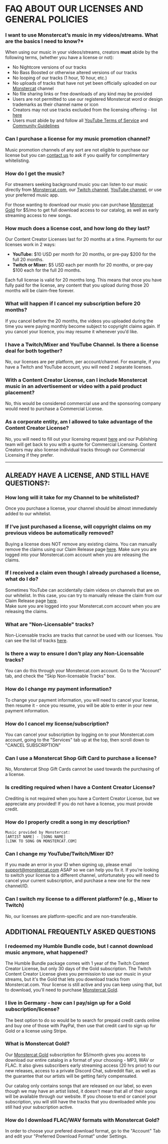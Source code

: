 # FAQ ABOUT OUR LICENSES AND GENERAL POLICIES

### I want to use Monstercat’s music in my videos/streams. What are the basics I need to know?*
When using our music in your videos/streams, creators **must** abide by the following terms, (whether you have a license or not):

  - No Nightcore versions of our tracks
  - No Bass Boosted or otherwise altered versions of our tracks
  - No looping of our tracks (1 hour, 10 hour, etc.)
  - No uploads of tracks that have not yet been officially uploaded on our [Monstercat](https://www.youtube.com/channel/UCJ6td3C9QlPO9O_J5dF4ZzA) channel
  - No file sharing links or free downloads of any kind may be provided
  - Users are not permitted to use our registered Monstercat word or design trademarks as their channel name or icon
  - Creators may not use tracks excluded from the licensing offering - list [here](https://www.monstercat.com/non-licensable-tracks)
  - Users must abide by and follow all [YouTube Terms of Service](https://www.youtube.com/t/terms) and [Community Guidelines](https://www.youtube.com/yt/about/policies/#community-guidelines)

### Can I purchase a license for my music promotion channel?
Music promotion channels of any sort are not eligible to purchase our license but you can [contact us](https://www.monstercat.com/contact-us) to ask if you qualify for complimentary whitelisting.

### How do I get the music?
For streamers seeking background music you can listen to our music directly from [Monstercat.com](https://www.monstercat.com/music), our [Twitch channel](https://www.twitch.tv/monstercat), [YouTube channel](https://www.youtube.com/monstercat), or use your preferred music app.

For those wanting to download our music you can purchase [Monstercat Gold](https://www.monstercat.com/gold) for $5/mo to get full download access to our catalog, as well as early streaming access to new songs.

### How much does a license cost, and how long do they last?
Our Content Creator Licenses last for 20 months at a time. Payments for our licenses work in 2 ways:

 - **YouTube:** $10 USD per month for 20 months, or pre-pay $200 for the full 20 months.
 - **Twitch or Mixer:** $5 USD each per month for 20 months, or pre-pay $100 each for the full 20 months.

Each full license is valid for 20 months long. This means that once you have fully paid for the license, any content that you upload during those 20 months will be claim-free forever.

### What will happen if I cancel my subscription before 20 months?
If you cancel before the 20 months, the videos you uploaded during the time you were paying monthly become subject to copyright claims again. If you cancel your licence, you may resume it whenever you’d like.

### I have a Twitch/Mixer and YouTube Channel. Is there a license deal for both together?
No, our licenses are per platform, per account/channel. For example, if you have a Twitch and YouTube account, you will need 2 separate licenses. 

### With a Content Creator License, can I include Monstercat music in an advertisement or video with a paid product placement?
No, this would be considered commercial use and the sponsoring company would need to purchase a Commercial License.

### As a corporate entity, am I allowed to take advantage of the Content Creator License?
No, you will need to fill out your licensing request [here](https://www.monstercat.com/licensing/commercial) and our Publishing team will get back to you with a quote for Commercial Licensing. Content Creators may also license individual tracks through our Commercial Licensing if they prefer.

---

## **ALREADY HAVE A LICENSE, AND STILL HAVE QUESTIONS?:**

### How long will it take for my Channel to be whitelisted?
Once you purchase a license, your channel should be almost immediately added to our whitelist.

### If I’ve just purchased a license, will copyright claims on my previous videos be automatically removed?
Buying a license does NOT remove any existing claims. You can manually remove the claims using our Claim Release page [here](https://www.monstercat.com/release-claim). Make sure you are logged into your Monstercat.com account when you are releasing the claims.

### If I received a claim even though I already purchased a license, what do I do?
Sometimes YouTube can accidentally claim videos on channels that are on our whitelist. In this case, you can try to manually release the claim from our Claim Release page [here](https://www.monstercat.com/release-claim).  
Make sure you are logged into your Monstercat.com account when you are releasing the claims.

### What are "Non-Licensable" tracks?
Non-Licensable tracks are tracks that cannot be used with our licenses. You can see the list of tracks [here](https://www.monstercat.com/non-licensable-tracks).

### Is there a way to ensure I don’t play any Non-Licensable tracks?
You can do this through your Monstercat.com account. Go to the "Account" tab, and check the "Skip Non-licensable Tracks" box.

### How do I change my payment information?
To change your payment information, you will need to cancel your license, then resume it - once you resume, you will be able to enter in your new payment information.

### How do I cancel my license/subscription?
You can cancel your subscription by logging on to your Monstercat.com account, going to the "Services" tab up at the top, then scroll down to "CANCEL SUBSCRIPTION"

### Can I use a Monstercat Shop Gift Card to purchase a license?
No, Monstercat Shop Gift Cards cannot be used towards the purchasing of a license.

### Is crediting required when I have a Content Creator License?
Crediting is not required when you have a Content Creator License, but we appreciate any provided! If you do not have a license, you must provide credit.

### How do I properly credit a song in my description?
    Music provided by Monstercat:
    [ARTIST NAME] - [SONG NAME]
    [LINK TO SONG ON MONSTERCAT.COM]

### Can I change my YouTube/Twitch/Mixer ID?
If you made an error in your ID when signing up, please email support@monstercat.com ASAP so we can help you fix it.
If you’re looking to switch your license to a different channel, unfortunately you will need to cancel your current subscription, and purchase a new one for the new channel/ID.

### Can I switch my license to a different platform? (e.g., Mixer to Twitch)
No, our licenses are platform-specific and are non-transferable.

## ADDITIONAL FREQUENTLY ASKED QUESTIONS

### I redeemed my Humble Bundle code, but I cannot download music anymore, what happened?
The Humble Bundle package comes with 1 year of the Twitch Content Creator License, but only 30 days of the Gold subscription. The Twitch Content Creator License gives you permission to use our music in your streams, but it's the Gold that lets you download tracks from Monstercat.com.  Your license is still active and you can keep using that, but to download, you'll need to purchase [Monstercat Gold](https://www.monstercat.com/gold).

### I live in Germany - how can I pay/sign up for a Gold subscription/license?
The best option to do so would be to search for prepaid credit cards online and buy one of those with PayPal, then use that credit card to sign up for Gold or a license using Stripe.

### What is Monstercat Gold?
Our [Monstercat Gold](https://www.monstercat.com/gold) subscription for $5/month gives you access to download our entire catalog in a format of your choosing - MP3, WAV or FLAC.
It also gives subscribers early streaming access (20 hrs prior) to our new releases, access to a private Discord Chat, subreddit flair, as well as the guarantee that our artists will be getting fairly compensated.

Our catalog only contains songs that are released on our label, so even though we may have an artist listed, it doesn't mean that all of their songs will be available through our website.
If you choose to end or cancel your subscription, you will still have the tracks that you downloaded while you still had your subscription active.

### How do I download FLAC/WAV formats with Monstercat Gold?
In order to choose your prefered download format, go to the "Account" Tab and edit your "Preferred Download Format" under Settings.
